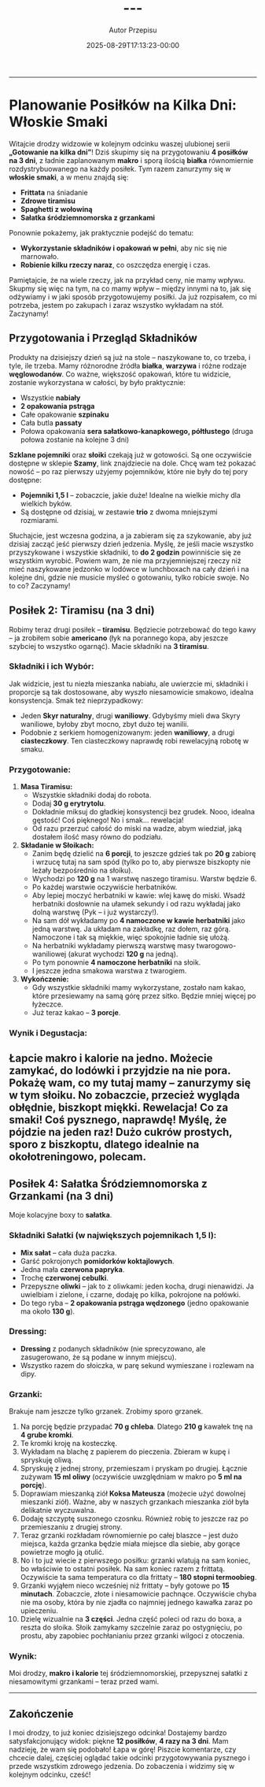 ﻿---
draft: true
title: "---"
author: "Autor Przepisu"
recipe_image: images/recipe-headers/default.avif
date: 2025-08-29T17:13:23-00:00
categories: ["sniadania"]
tags: ["draft"]
tagline: "Przepis do sformatowania"
servings: 4
prep_time: 15
cook: true
cook_time: 30
calories: 300
protein: 20
fat: 10
carbohydrate: 25
---
---

# Planowanie Posiłków na Kilka Dni: Włoskie Smaki

Witajcie drodzy widzowie w kolejnym odcinku waszej ulubionej serii **„Gotowanie na kilka dni”**! Dziś skupimy się na przygotowaniu **4 posiłków na 3 dni**, z ładnie zaplanowanym **makro** i sporą ilością **białka** równomiernie rozdystrybuowanego na każdy posiłek. Tym razem zanurzymy się w **włoskie smaki**, a w menu znajdą się:
*   **Frittata** na śniadanie
*   **Zdrowe tiramisu**
*   **Spaghetti z wołowiną**
*   **Sałatka śródziemnomorska z grzankami**

Ponownie pokażemy, jak praktycznie podejść do tematu:
*   **Wykorzystanie składników i opakowań w pełni**, aby nic się nie marnowało.
*   **Robienie kilku rzeczy naraz**, co oszczędza energię i czas.

Pamiętajcie, że na wiele rzeczy, jak na przykład ceny, nie mamy wpływu. Skupmy się więc na tym, na co mamy wpływ – między innymi na to, jak się odżywiamy i w jaki sposób przygotowujemy posiłki. Ja już rozpisałem, co mi potrzeba, jestem po zakupach i zaraz wszystko wykładam na stół. Zaczynamy!

## Przygotowania i Przegląd Składników

Produkty na dzisiejszy dzień są już na stole – naszykowane to, co trzeba, i tyle, ile trzeba. Mamy różnorodne źródła **białka**, **warzywa** i różne rodzaje **węglowodanów**. Co ważne, większość opakowań, które tu widzicie, zostanie wykorzystana w całości, by było praktycznie:
*   Wszystkie **nabiały**
*   **2 opakowania pstrąga**
*   Całe opakowanie **szpinaku**
*   Cała butla **passaty**
*   Połowa opakowania **sera sałatkowo-kanapkowego, półtłustego** (druga połowa zostanie na kolejne 3 dni)

**Szklane pojemniki** oraz **słoiki** czekają już w gotowości. Są one oczywiście dostępne w sklepie **Szamy**, link znajdziecie na dole. Chcę wam też pokazać nowość – po raz pierwszy użyjemy pojemników, które nie były do tej pory dostępne:
*   **Pojemniki 1,5 l** – zobaczcie, jakie duże! Idealne na wielkie michy dla wielkich byków.
*   Są dostępne od dzisiaj, w zestawie **trio** z dwoma mniejszymi rozmiarami.

Słuchajcie, jest wczesna godzina, a ja zabieram się za szykowanie, aby już dzisiaj zacząć jeść pierwszy dzień jedzenia. Myślę, że jeśli macie wszystko przyszykowane i wszystkie składniki, to **do 2 godzin** powinniście się ze wszystkim wyrobić. Powiem wam, że nie ma przyjemniejszej rzeczy niż mieć naszykowane jedzonko w lodówce w lunchboxach na cały dzień i na kolejne dni, gdzie nie musicie myśleć o gotowaniu, tylko robicie swoje. No to co? Zaczynamy!


## Posiłek 2: Tiramisu (na 3 dni)

Robimy teraz drugi posiłek – **tiramisu**. Będziecie potrzebować do tego kawy – ja zrobiłem sobie **americano** (łyk na porannego kopa, aby jeszcze szybciej to wszystko ogarnąć). Macie składniki na **3 tiramisu**.

### Składniki i ich Wybór:
Jak widzicie, jest tu niezła mieszanka nabiału, ale uwierzcie mi, składniki i proporcje są tak dostosowane, aby wyszło niesamowicie smakowo, idealna konsystencja. Smak też nieprzypadkowy:
*   Jeden **Skyr naturalny**, drugi **waniliowy**. Gdybyśmy mieli dwa Skyry waniliowe, byłoby zbyt mocno, zbyt dużo tej wanilii.
*   Podobnie z serkiem homogenizowanym: jeden **waniliowy**, a drugi **ciasteczkowy**. Ten ciasteczkowy naprawdę robi rewelacyjną robotę w smaku.

### Przygotowanie:
1.  **Masa Tiramisu:**
    *   Wszystkie składniki dodaj do robota.
    *   Dodaj **30 g erytrytolu**.
    *   Dokładnie miksuj do gładkiej konsystencji bez grudek. Nooo, idealna gęstość! Coś pięknego! No i smak… rewelacja!
    *   Od razu przerzuć całość do miski na wadze, abym wiedział, jaką dostałem ilość masy równo do podziału.
2.  **Składanie w Słoikach:**
    *   Zanim będę dzielić na **6 porcji**, to jeszcze gdzieś tak po **20 g** zabiorę i wrzucę tutaj na sam spód (tylko po to, aby pierwsze biszkopty nie leżały bezpośrednio na słoiku).
    *   Wychodzi po **120 g** na 1 warstwę naszego tiramisu. Warstw będzie 6.
    *   Po każdej warstwie oczywiście herbatników.
    *   Aby lepiej moczyć herbatniki w kawie: wlej kawę do miski. Wsadź herbatniki dosłownie na ułamek sekundy i od razu wykładaj jako dolną warstwę (Pyk – i już wystarczy!).
    *   Na sam dół wykładamy po **4 namoczone w kawie herbatniki** jako jedną warstwę. Ja układam na zakładkę, raz dołem, raz górą. Namoczone i tak są miękkie, więc spokojnie ładnie się ułożą.
    *   Na herbatniki wykładamy pierwszą warstwę masy twarogowo-waniliowej (akurat wychodzi **120 g** na jedną).
    *   Po tym ponownie **4 namoczone herbatniki** na słoik.
    *   I jeszcze jedna smakowa warstwa z twarogiem.
3.  **Wykończenie:**
    *   Gdy wszystkie składniki mamy wykorzystane, zostało nam kakao, które przesiewamy na samą górę przez sitko. Będzie mniej więcej po łyżeczce.
    *   Już teraz kakao – **3 porcje**.

### Wynik i Degustacja:
Łapcie **makro i kalorie na jedno**. Możecie zamykać, do lodówki i przyjdzie na nie pora. Pokażę wam, co my tutaj mamy – zanurzymy się w tym słoiku. No zobaczcie, przecież wygląda obłędnie, biszkopt miękki. Rewelacja! Co za smaki! Coś pysznego, naprawdę! Myślę, że pójdzie na jeden raz! Dużo cukrów prostych, sporo z biszkoptu, dlatego idealnie na okołotreningowo, polecam.
---

## Posiłek 4: Sałatka Śródziemnomorska z Grzankami (na 3 dni)

Moje kolacyjne boxy to **sałatka**.

### Składniki Sałatki (w największych pojemnikach 1,5 l):
*   **Mix sałat** – cała duża paczka.
*   Garść pokrojonych **pomidorków koktajlowych**.
*   Jedna mała **czerwona papryka**.
*   Trochę **czerwonej cebulki**.
*   Przepyszne **oliwki** – jak to z oliwkami: jeden kocha, drugi nienawidzi. Ja uwielbiam i zielone, i czarne, dodaję po kilka, pokrojone na połówki.
*   Do tego ryba – **2 opakowania pstrąga wędzonego** (jedno opakowanie ma około **130 g**).

### Dressing:
*   **Dressing** z podanych składników (nie sprecyzowano, ale zasugerowano, że są podane w innym miejscu).
*   Wszystko razem do słoiczka, w parę sekund wymieszane i rozlewam na dipy.

### Grzanki:
Brakuje nam jeszcze tylko grzanek. Zrobimy sporo grzanek.
1.  Na porcję będzie przypadać **70 g chleba**. Dlatego **210 g** kawałek tnę na **4 grube kromki**.
2.  Te kromki kroję na kosteczkę.
3.  Wykładam na blachę z papierem do pieczenia. Zbieram w kupę i spryskuję oliwą.
4.  Spryskuję z jednej strony, przemieszam i pryskam po drugiej. Łącznie zużywam **15 ml oliwy** (oczywiście uwzględniam w makro po **5 ml na porcję**).
5.  Doprawiam mieszanką ziół **Koksa Mateusza** (możecie użyć dowolnej mieszanki ziół). Ważne, aby w naszych grzankach mieszanka ziół była delikatnie wyczuwalna.
6.  Dodaję szczyptę suszonego czosnku. Również robię to jeszcze raz po przemieszaniu z drugiej strony.
7.  Teraz grzanki rozkładam równomiernie po całej blaszce – jest dużo miejsca, każda grzanka będzie miała miejsce dla siebie, aby gorące powietrze mogło ją otulić.
8.  No i to już wiecie z pierwszego posiłku: grzanki wlatują na sam koniec, bo właściwie to ostatni posiłek. Na sam koniec razem z frittatą. Oczywiście ta sama temperatura co dla frittaty – **180 stopni termoobieg**.
9.  Grzanki wyjąłem nieco wcześniej niż frittaty – były gotowe po **15 minutach**. Zobaczcie, złote i niesamowicie pachnące. Oczywiście chyba nie ma osoby, która by nie zjadła co najmniej jednego kawałka zaraz po upieczeniu.
10. Dzielę wizualnie na **3 części**. Jedna część poleci od razu do boxa, a reszta do słoika. Słoik zamykamy szczelnie zaraz po ostygnięciu, po prostu, aby zapobiec pochłanianiu przez grzanki wilgoci z otoczenia.

### Wynik:
Moi drodzy, **makro i kalorie** tej śródziemnomorskiej, przepysznej sałatki z niesamowitymi grzankami – teraz przed wami.

---

## Zakończenie

I moi drodzy, to już koniec dzisiejszego odcinka! Dostajemy bardzo satysfakcjonujący widok: piękne **12 posiłków**, **4 razy na 3 dni**. Mam nadzieję, że wam się podobało! Łapa w górę! Piszcie komentarze, czy chcecie dalej, częściej oglądać takie odcinki przygotowywania pysznego i przede wszystkim zdrowego jedzenia. Do zobaczenia i widzimy się w kolejnym odcinku, cześć!
